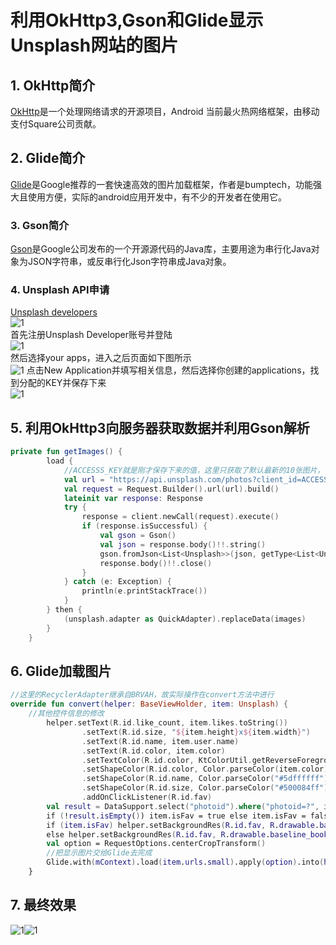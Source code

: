 # 利用OkHttp3,Gson和Glide显示Unsplash网站的图片

## 1. OkHttp简介

[OkHttp](https://github.com/square/okhttp)是一个处理网络请求的开源项目，Android 当前最火热网络框架，由移动支付Square公司贡献。

## 2. Glide简介

[Glide](https://github.com/bumptech/glide)是Google推荐的一套快速高效的图片加载框架，作者是bumptech，功能强大且使用方便，实际的android应用开发中，有不少的开发者在使用它。

### 3. Gson简介

[Gson](https://github.com/google/gson)是Google公司发布的一个开源源代码的Java库，主要用途为串行化Java对象为JSON字符串，或反串行化Json字符串成Java对象。

### 4. Unsplash API申请

[Unsplash developers](https://unsplash.com/developers)  
![1](https://s1.ax1x.com/2018/05/26/CfO7Px.png)  
首先注册Unsplash Developer账号并登陆  
![1](https://s1.ax1x.com/2018/05/26/ChAhUf.png)  
然后选择your apps，进入之后页面如下图所示  
![1](https://s1.ax1x.com/2018/05/26/CfOfr4.png)
点击New Application并填写相关信息，然后选择你创建的applications，找到分配的KEY并保存下来  
![1](https://s1.ax1x.com/2018/05/26/CfOhqJ.png)

## 5. 利用OkHttp3向服务器获取数据并利用Gson解析

```kotlin
private fun getImages() {
        load {
            //ACCESSS_KEY就是刚才保存下来的值，这里只获取了默认最新的10张图片，关于更多用法可以参照Unsplash API文档修改
            val url = "https://api.unsplash.com/photos?client_id=ACCESSS_KEY"
            val request = Request.Builder().url(url).build()
            lateinit var response: Response
            try {
                response = client.newCall(request).execute()
                if (response.isSuccessful) {
                    val gson = Gson()
                    val json = response.body()!!.string()
                    gson.fromJson<List<Unsplash>>(json, getType<List<Unsplash>>()).forEach { if (!images.contains(it)) images.add(it) }
                    response.body()!!.close()
                }
            } catch (e: Exception) {
                println(e.printStackTrace())
            }
        } then {
            (unsplash.adapter as QuickAdapter).replaceData(images)
        }
    }
```

## 6. Glide加载图片

```kotlin
//这里的RecyclerAdapter继承自BRVAH，故实际操作在convert方法中进行
override fun convert(helper: BaseViewHolder, item: Unsplash) {
    //其他控件信息的修改
        helper.setText(R.id.like_count, item.likes.toString())
                .setText(R.id.size, "${item.height}x${item.width}")
                .setText(R.id.name, item.user.name)
                .setText(R.id.color, item.color)
                .setTextColor(R.id.color, KtColorUtil.getReverseForegroundColor(Color.parseColor(item.color)))
                .setShapeColor(R.id.color, Color.parseColor(item.color))
                .setShapeColor(R.id.name, Color.parseColor("#5dffffff"))
                .setShapeColor(R.id.size, Color.parseColor("#500084ff"))
                .addOnClickListener(R.id.fav)
        val result = DataSupport.select("photoid").where("photoid=?", item.photoid).limit(1).find(Unsplash::class.java).toList()
        if (!result.isEmpty()) item.isFav = true else item.isFav = false
        if (item.isFav) helper.setBackgroundRes(R.id.fav, R.drawable.baseline_bookmark_white_24dp)
        else helper.setBackgroundRes(R.id.fav, R.drawable.baseline_bookmark_border_white_24dp)
        val option = RequestOptions.centerCropTransform()
        //把显示图片交给Glide去完成
        Glide.with(mContext).load(item.urls.small).apply(option).into(helper.getView(R.id.image))
    }
``` 

## 7. 最终效果

![1](https://s1.ax1x.com/2018/05/26/CfOoI1.png)![1](https://s1.ax1x.com/2018/05/26/CfO5Z9.png)